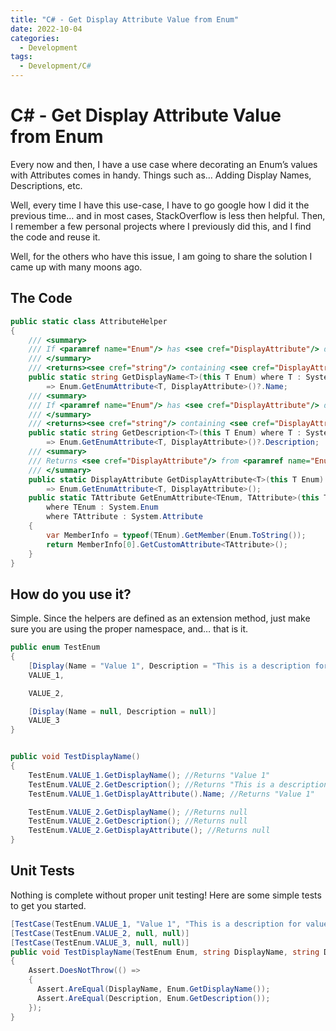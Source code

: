 ```yaml
---
title: "C# - Get Display Attribute Value from Enum"
date: 2022-10-04
categories:
  - Development
tags:
  - Development/C#
---
```


# C# - Get Display Attribute Value from Enum

Every now and then, I have a use case where decorating an Enum’s values with Attributes comes in handy. Things such as… Adding Display Names, Descriptions, etc.

Well, every time I have this use-case, I have to go google how I did it the previous time… and in most cases, StackOverflow is less then helpful. Then, I remember a few personal projects where I previously did this, and I find the code and reuse it.

<!-- more -->

Well, for the others who have this issue, I am going to share the solution I came up with many moons ago.

## The Code

``` csharp
public static class AttributeHelper
{
    /// <summary>
    /// If <paramref name="Enum"/> has <see cref="DisplayAttribute"/> defined, this will return <see cref="DisplayAttribute.Name"/>. Otherwise, <see langword="null" /> will be returned.
    /// </summary>
    /// <returns><see cref="string"/> containing <see cref="DisplayAttribute.Name"/> if defined. Otherwise, will return <see langword="null" /></returns>
    public static string GetDisplayName<T>(this T Enum) where T : System.Enum
        => Enum.GetEnumAttribute<T, DisplayAttribute>()?.Name;
    /// <summary>
    /// If <paramref name="Enum"/> has <see cref="DisplayAttribute"/> defined, this will return <see cref="DisplayAttribute.Description"/>. Otherwise, <see langword="null" /> will be returned.
    /// </summary>
    /// <returns><see cref="string"/> containing <see cref="DisplayAttribute.Description"/> if defined. Otherwise, will return <see langword="null" /></returns>
    public static string GetDescription<T>(this T Enum) where T : System.Enum
        => Enum.GetEnumAttribute<T, DisplayAttribute>()?.Description;
    /// <summary>
    /// Returns <see cref="DisplayAttribute"/> from <paramref name="Enum"/> if defined. Otherwise will return <see langword="null" />.
    /// </summary>
    public static DisplayAttribute GetDisplayAttribute<T>(this T Enum) where T : System.Enum
        => Enum.GetEnumAttribute<T, DisplayAttribute>();
    public static TAttribute GetEnumAttribute<TEnum, TAttribute>(this TEnum Enum)
        where TEnum : System.Enum
        where TAttribute : System.Attribute
    {
        var MemberInfo = typeof(TEnum).GetMember(Enum.ToString());
        return MemberInfo[0].GetCustomAttribute<TAttribute>();
    }
}
```

## How do you use it?

Simple. Since the helpers are defined as an extension method, just make sure you are using the proper namespace, and… that is it.

``` csharp
public enum TestEnum
{
    [Display(Name = "Value 1", Description = "This is a description for value 1.")]
    VALUE_1,

    VALUE_2,

    [Display(Name = null, Description = null)]
    VALUE_3
}


public void TestDisplayName()
{
    TestEnum.VALUE_1.GetDisplayName(); //Returns "Value 1"
    TestEnum.VALUE_2.GetDescription(); //Returns "This is a description for value 1."
    TestEnum.VALUE_1.GetDisplayAttribute().Name; //Returns "Value 1"

    TestEnum.VALUE_2.GetDisplayName(); //Returns null
    TestEnum.VALUE_2.GetDescription(); //Returns null
    TestEnum.VALUE_2.GetDisplayAttribute(); //Returns null
}
```

## Unit Tests

Nothing is complete without proper unit testing! Here are some simple tests to get you started.

``` csharp
[TestCase(TestEnum.VALUE_1, "Value 1", "This is a description for value 1.")]
[TestCase(TestEnum.VALUE_2, null, null)]
[TestCase(TestEnum.VALUE_3, null, null)]
public void TestDisplayName(TestEnum Enum, string DisplayName, string Description)
{
    Assert.DoesNotThrow(() =>
    {
      Assert.AreEqual(DisplayName, Enum.GetDisplayName());
      Assert.AreEqual(Description, Enum.GetDescription());
    });
}
```